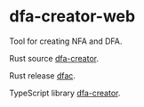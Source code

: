 # dfa-creator-web

Tool for creating NFA and DFA.

Rust source [dfa-creator](https://github.com/yyhhenry/dfa-creator).

Rust release [dfac](https://github.com/yyhhenry/dfa-creator/releases/latest).

TypeScript library [dfa-creator](https://npmjs.com/package/dfa-creator).
